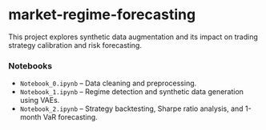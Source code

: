 # market-regime-forecasting

This project explores synthetic data augmentation and its impact on trading strategy calibration and risk forecasting.

### Notebooks

- `Notebook_0.ipynb` – Data cleaning and preprocessing.
- `Notebook_1.ipynb` – Regime detection and synthetic data generation using VAEs.
- `Notebook_2.ipynb` – Strategy backtesting, Sharpe ratio analysis, and 1-month VaR forecasting.
